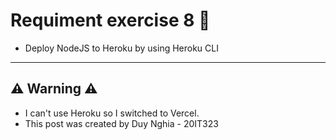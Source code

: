 # Requiment exercise 8 🧾

- Deploy NodeJS to Heroku by using Heroku CLI

---

## ⚠ Warning ⚠

- I can't use Heroku so I switched to Vercel.
- This post was created by Duy Nghia - 20IT323
